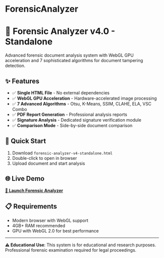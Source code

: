# ForensicAnalyzer

# 🔬 Forensic Analyzer v4.0 - Standalone

Advanced forensic document analysis system with WebGL GPU acceleration and 7 sophisticated algorithms for document tampering detection.

## ✨ Features

* ✅ **Single HTML File** - No external dependencies
* ✅ **WebGL GPU Acceleration** - Hardware-accelerated image processing  
* ✅ **7 Advanced Algorithms** - Otsu, K-Means, SSIM, CLAHE, ELA, VSC Combo
* ✅ **PDF Report Generation** - Professional analysis reports
* ✅ **Signature Analysis** - Dedicated signature verification module
* ✅ **Comparison Mode** - Side-by-side document comparison

## 🚀 Quick Start

1. Download `forensic-analyzer-v4-standalone.html`
2. Double-click to open in browser
3. Upload document and start analysis

## 🌐 Live Demo

**[🔬 Launch Forensic Analyzer](https://bbboring2025.github.io/ForensicAnalyzer/forensic-analyzer-v4-standalone.html)**

## 📋 Requirements

* Modern browser with WebGL support
* 4GB+ RAM recommended  
* GPU with WebGL 2.0 for best performance

---

**⚠️ Educational Use**: This system is for educational and research purposes. Professional forensic examination required for legal proceedings.
